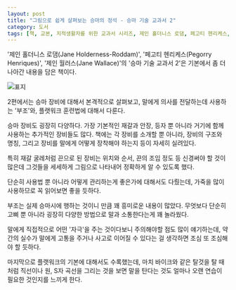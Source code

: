 ```yaml
---
layout: post
title: "그림으로 쉽게 살펴보는 승마의 정석 - 승마 기술 교과서 2"
category: 도서
tags: [책, 교본, 지적생활자를 위한 교과서 시리즈, 제인 홀더니스 로댐, 페고티 헨리케스, 제인 월러스, 김은지, 김수현, 보누스, 서평]
---
```


'제인 홀더니스 로댐(Jane Holderness-Roddam)',
'페고티 헨리케스(Pegorry Henriques)',
'제인 월러스(Jane Wallace)'의
'승마 기술 교과서 2'은
기본에서 좀 더 나아간 내용을 담은 책이다.

![표지](https://lh3.googleusercontent.com/r9zJOnEh5jEAQzUn11pE_xU9JMSMk4qDu17t2IqEYQwMr0Witld9-gCuOy_J1NAahnLuDBd6COLmQQ=s480)

2편에서는 승마 장비에 대해서 본격적으로 살펴보고,
말에게 의사를 전달하는데 사용하는 '부조'와,
플랫워크 훈련법에 대해서 다룬다.

승마 장비도 굉장히 다양하다.
가장 기본적인 재갈과 안장, 등자 뿐 아니라
거기에 함께 사용하는 추가적인 장비들도 많다.
책에는 각 장비를 소개할 뿐 아니라,
장비의 구조와 명칭,
그리고 장비를 말에게 어떻게 장착해야 하는지 등이 자세히 실려있다.

특히 재갈 굴레처럼 끈으로 된 장비는
위치와 순서, 끈의 조임 정도 등 신경써야 할 것이 많은데
그것들을 세세하게 그림으로 나타내어 정확하게 알 수 있도록 했다.

단순히 사용법 뿐 아니라
어떻게 관리하는게 좋은가에 대해서도 다뤘는데,
가죽을 많이 사용하므로 꼭 읽어보면 좋을 듯하다.

부조는 실제 승마시에 행하는 것이니 만큼 꽤 흥미로운 내용이 많았다.
무엇보다 단순히 고삐 뿐 아니라 굉장히 다양한 방법으로 말과 소통한다는게 꽤 놀라웠다.

말에게 직접적으로 어떤 '자극'을 주는 것이다보니
주의해야할 점도 많이 얘기하는데,
약간의 실수가 말에게 고통을 주거나 사고로 이어질 수 있다는 걸 생각하면
조심 또 조심해야 할 듯하다.

마지막으로 플랫워크의 기본에 대해서도 수록했는데,
마치 바이크와 같은 탈것을 탈 때처럼
직선이나 원, S자 곡선을 그리는 것을 보면
말을 탄다는 것도 얼마나 오랜 연습이 필요한 것인지를 느끼게 한다.
